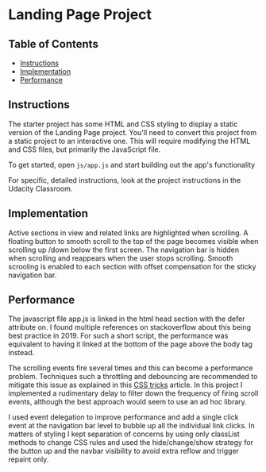 # Landing Page Project

## Table of Contents

- [Instructions](#instructions)
- [Implementation](#implementation)
- [Performance](#performance)

## Instructions

The starter project has some HTML and CSS styling to display a static version of the Landing Page project. You'll need to convert this project from a static project to an interactive one. This will require modifying the HTML and CSS files, but primarily the JavaScript file.

To get started, open `js/app.js` and start building out the app's functionality

For specific, detailed instructions, look at the project instructions in the Udacity Classroom.

## Implementation

Active sections in view and related links are highlighted when scrolling.
A floating button to smooth scroll to the top of the page becomes visible when scrolling up /down below the first screen.
The navigation bar is hidden when scrolling and reappears when the user stops scrolling.
Smooth scrooling is enabled to each section with offset compensation for the sticky navigation bar.

## Performance

The javascript file app.js is linked in the html head section with the defer attribute on. I found multiple references on stackoverflow about this being best practice in 2019. For such a short script, the performance was equivalent to having it linked at the bottom of the page above the body tag instead.

The scrolling events fire several times and this can become a performance problem. Techniques such a throttling and debouncing are recommended to mitigate this issue as explained in this [CSS tricks](https://css-tricks.com/debouncing-throttling-explained-examples/) article. In this project I implemented a rudimentary delay to filter down the frequency of firing scroll events, although the best approach would seem to use an ad hoc library.

I used event delegation to improve performance and add a single click event at the navigation bar level to bubble up all the individual link clicks. 
In matters of styling I kept separation of concerns by using only classList methods to change CSS rules and used the hide/change/show strategy for the button up and the navbar visibility to avoid extra reflow and trigger repaint only.
